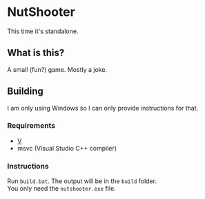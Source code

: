 # NutShooter
This time it's standalone.

## What is this?
A small (fun?) game. Mostly a joke.

## Building
I am only using Windows so I can only provide instructions for that.
### Requirements
 - [V](https://github.com/vlang/v)
 - msvc (Visual Studio C++ compiler)

### Instructions
Run `build.bat`. The output will be in the `build` folder.\
You only need the `nutshooter.exe` file.

